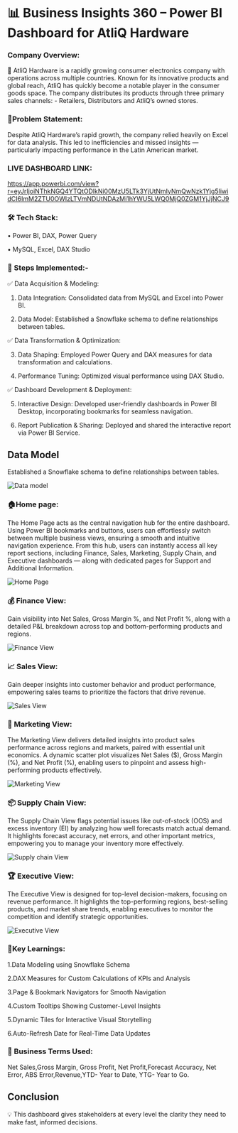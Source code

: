 # 📊 Business Insights 360 – Power BI Dashboard for AtliQ Hardware

### Company Overview:
🚀 AtliQ Hardware is a rapidly growing consumer electronics company with operations across multiple countries. Known for its innovative products and global reach, AtliQ has quickly become a notable player in the consumer goods space. The company distributes its products through three primary sales channels: - Retailers, Distributors and AtliQ’s owned stores.

### 🎯Problem Statement:
Despite AtliQ Hardware’s rapid growth, the company relied heavily on Excel for data analysis. This led to inefficiencies and missed insights — particularly impacting performance in the Latin American market.

### LIVE DASHBOARD LINK:
https://app.powerbi.com/view?r=eyJrIjoiNThkNGQ4YTQtODlkNi00MzU5LTk3YjUtNmIyNmQwNzk1Yjg5IiwidCI6ImM2ZTU0OWIzLTVmNDUtNDAzMi1hYWU5LWQ0MjQ0ZGM1YjJjNCJ9


### 🛠 Tech Stack:

•	Power BI, DAX, Power Query

•	MySQL, Excel, DAX Studio


### 🔧 Steps Implemented:-

✅	Data Acquisition & Modeling:

1.	Data Integration: Consolidated data from MySQL and Excel into Power BI.

2.	Data Model: Established a Snowflake schema to define relationships between tables.

✅	Data Transformation & Optimization:

3.	Data Shaping: Employed Power Query and DAX measures for data transformation and calculations.

4.	Performance Tuning: Optimized visual performance using DAX Studio.

✅	Dashboard Development & Deployment:

5.	Interactive Design: Developed user-friendly dashboards in Power BI Desktop, incorporating bookmarks for seamless navigation.

6.	Report Publication & Sharing: Deployed and shared the interactive report via Power BI Service.
       



## Data Model

Established a Snowflake schema to define relationships between tables.



![Data model](https://github.com/user-attachments/assets/bacd3461-7e5d-419f-86e7-d6cc39d172e5)

### 🏠Home page:

The Home Page acts as the central navigation hub for the entire dashboard.
Using Power BI bookmarks and buttons, users can effortlessly switch between multiple business views, ensuring a smooth and intuitive navigation experience.
From this hub, users can instantly access all key report sections, including Finance, Sales, Marketing, Supply Chain, and Executive dashboards — along with dedicated pages for Support and Additional Information.



![Home Page](https://github.com/user-attachments/assets/93243628-194e-4039-a912-9c9faa3f57a8)

###  💰 Finance View:
Gain visibility into Net Sales, Gross Margin %, and Net Profit %, along with a detailed P&L breakdown across top and bottom-performing products and regions.


![Finance View](https://github.com/user-attachments/assets/dd802aef-acd3-4222-941c-e3d53f68e886)


 ### 📈 Sales View:
Gain deeper insights into customer behavior and product performance, empowering sales teams to prioritize the factors that drive revenue.



![Sales View](https://github.com/user-attachments/assets/c218ce3d-d75a-4861-a6c1-bf6167a27a0b)

### 📢 Marketing View:
The Marketing View delivers detailed insights into product sales performance across regions and markets, paired with essential unit economics. A dynamic scatter plot visualizes Net Sales ($), Gross Margin (%), and Net Profit (%), enabling users to pinpoint and assess high-performing products effectively.




![Marketing View](https://github.com/user-attachments/assets/13f69879-b2e1-463c-ba7f-8e23cac31bf1)


### 📦 Supply Chain View:
The Supply Chain View flags potential issues like out-of-stock (OOS) and excess inventory (EI) by analyzing how well forecasts match actual demand. It highlights forecast accuracy, net errors, and other important metrics, empowering you to manage your inventory more effectively.


![Supply chain View](https://github.com/user-attachments/assets/47aebbe0-955f-422e-a6f6-6c44ea6ad787)


### 🏆 Executive View:
The Executive View is designed for top-level decision-makers, focusing on revenue performance. It highlights the top-performing regions, best-selling products, and market share trends, enabling executives to monitor the competition and identify strategic opportunities.


![Executive View](https://github.com/user-attachments/assets/f2a9637a-bae8-4868-8082-009a4bdf0484)



### 🔹Key Learnings:

1.Data Modeling using Snowflake Schema

2.DAX Measures for Custom Calculations of KPIs and Analysis

3.Page & Bookmark Navigators for Smooth Navigation

4.Custom Tooltips Showing Customer-Level Insights

5.Dynamic Tiles for Interactive Visual Storytelling

6.Auto-Refresh Date for Real-Time Data Updates

###  🔹 Business Terms Used:

Net Sales,Gross Margin, Gross Profit, Net Profit,Forecast Accuracy, Net Error, ABS Error,Revenue,YTD- Year to Date, YTG- Year to Go.

## Conclusion

💡 This dashboard gives stakeholders at every level the clarity they need to make fast, informed decisions.


